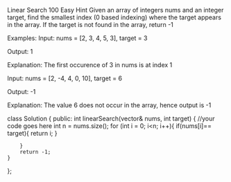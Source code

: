 Linear Search
100
Easy
Hint
Given an array of integers nums and an integer target, find the smallest index (0 based indexing) where the target appears in the array. If the target is not found in the array, return -1


Examples:
Input: nums = [2, 3, 4, 5, 3], target = 3

Output: 1

Explanation: The first occurence of 3 in nums is at index 1

Input: nums = [2, -4, 4, 0, 10], target = 6

Output: -1

Explanation: The value 6 does not occur in the array, hence output is -1

class Solution {
public:
    int linearSearch(vector<int>& nums, int target) {
        //your code goes here
        int n = nums.size();
        for (int i = 0; i<n; i++){
            if(nums[i]== target){
                return i;
            }

        }
        return -1;
    }
};
